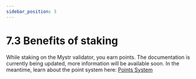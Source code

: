 ```yaml
---
sidebar_position: 3
---
```


# 7.3 Benefits of staking

While staking on the Mystr validator, you earn points. The documentation is currently being updated, more information will be available soon. In the meantime, learn about the point system here: <a href="https://docs.mystra.io/docs/point-system/3.1-Description">Points System</a>
